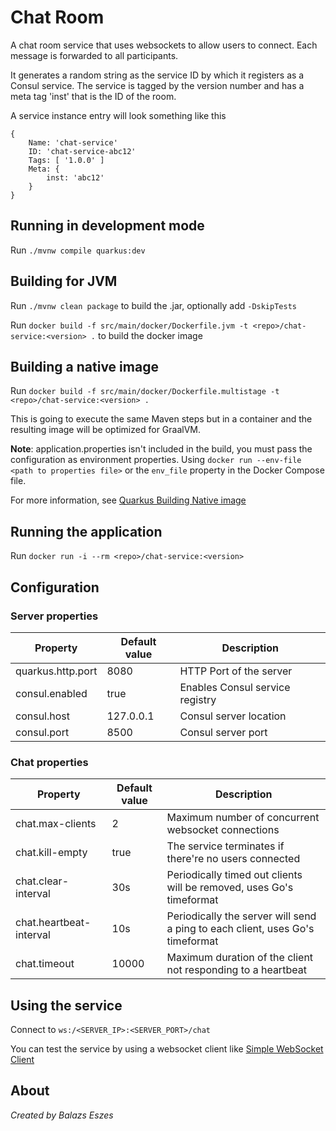 # Chat Room

A chat room service that uses websockets to allow users to connect. Each message is forwarded to all participants.

It generates a random string as the service ID by which it registers as a Consul service. The service is tagged by the version number and has a meta tag 'inst' that is the ID of the room.

A service instance entry will look something like this

	{
		Name: 'chat-service'
		ID: 'chat-service-abc12'
		Tags: [ '1.0.0' ]
		Meta: {
			inst: 'abc12'
		}
	}

## Running in development mode

Run `./mvnw compile quarkus:dev`

## Building for JVM

Run `./mvnw clean package` to build the .jar, optionally add `-DskipTests`

Run `docker build -f src/main/docker/Dockerfile.jvm -t <repo>/chat-service:<version> .` to build the docker image

## Building a native image

Run `docker build -f src/main/docker/Dockerfile.multistage -t <repo>/chat-service:<version> .`

This is going to execute the same Maven steps but in a container and the resulting image will be optimized for GraalVM.

**Note**: application.properties isn't included in the build, you must pass the configuration as environment properties.
Using `docker run --env-file <path to properties file>` or the `env_file` property in the Docker Compose file.

For more information, see [Quarkus Building Native image](https://quarkus.io/guides/building-native-image)

## Running the application

Run `docker run -i --rm <repo>/chat-service:<version>`

## Configuration

### Server properties

|Property |Default value |Description |
|---|---|---|
|quarkus.http.port |8080 |HTTP Port of the server |
|consul.enabled |true |Enables Consul service registry
|consul.host |127.0.0.1 |Consul server location |
|consul.port |8500 |Consul server port |

### Chat properties

|Property |Default value |Description |
|---|---|---|
|chat.max-clients |2 |Maximum number of concurrent websocket connections |
|chat.kill-empty |true | The service terminates if there're no users connected
|chat.clear-interval |30s |Periodically timed out clients will be removed, uses Go's timeformat |
|chat.heartbeat-interval |10s |Periodically the server will send a ping to each client, uses Go's timeformat |
|chat.timeout |10000 |Maximum duration of the client not responding to a heartbeat | 

## Using the service

Connect to `ws:/<SERVER_IP>:<SERVER_PORT>/chat`

You can test the service by using a websocket client like [Simple WebSocket Client](https://chrome.google.com/webstore/detail/simple-websocket-client/pfdhoblngboilpfeibdedpjgfnlcodoo)

## About



*Created by Balazs Eszes*